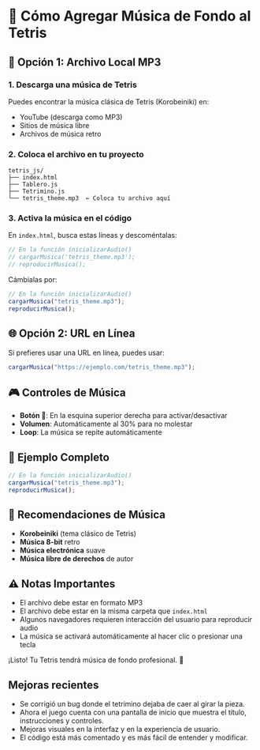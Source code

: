 # 🎵 Cómo Agregar Música de Fondo al Tetris

## 📁 Opción 1: Archivo Local MP3

### 1. Descarga una música de Tetris

Puedes encontrar la música clásica de Tetris (Korobeiniki) en:

- YouTube (descarga como MP3)
- Sitios de música libre
- Archivos de música retro

### 2. Coloca el archivo en tu proyecto

```
tetris_js/
├── index.html
├── Tablero.js
├── Tetrimino.js
└── tetris_theme.mp3  ← Coloca tu archivo aquí
```

### 3. Activa la música en el código

En `index.html`, busca estas líneas y descoméntalas:

```javascript
// En la función inicializarAudio()
// cargarMusica('tetris_theme.mp3');
// reproducirMusica();
```

Cámbialas por:

```javascript
// En la función inicializarAudio()
cargarMusica("tetris_theme.mp3");
reproducirMusica();
```

## 🌐 Opción 2: URL en Línea

Si prefieres usar una URL en línea, puedes usar:

```javascript
cargarMusica("https://ejemplo.com/tetris_theme.mp3");
```

## 🎮 Controles de Música

- **Botón 🎵**: En la esquina superior derecha para activar/desactivar
- **Volumen**: Automáticamente al 30% para no molestar
- **Loop**: La música se repite automáticamente

## 📝 Ejemplo Completo

```javascript
// En la función inicializarAudio()
cargarMusica("tetris_theme.mp3");
reproducirMusica();
```

## 🎵 Recomendaciones de Música

- **Korobeiniki** (tema clásico de Tetris)
- **Música 8-bit** retro
- **Música electrónica** suave
- **Música libre de derechos** de autor

## ⚠️ Notas Importantes

- El archivo debe estar en formato MP3
- El archivo debe estar en la misma carpeta que `index.html`
- Algunos navegadores requieren interacción del usuario para reproducir audio
- La música se activará automáticamente al hacer clic o presionar una tecla

¡Listo! Tu Tetris tendrá música de fondo profesional. 🎵

## Mejoras recientes

- Se corrigió un bug donde el tetrimino dejaba de caer al girar la pieza.
- Ahora el juego cuenta con una pantalla de inicio que muestra el título, instrucciones y controles.
- Mejoras visuales en la interfaz y en la experiencia de usuario.
- El código está más comentado y es más fácil de entender y modificar.
